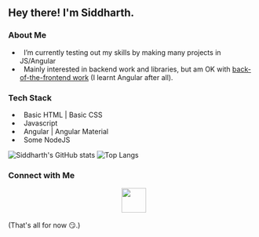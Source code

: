 ## Hey there! I'm Siddharth. 

###  About Me 

- &nbsp; I’m currently testing out my skills by making many projects in JS/Angular
- &nbsp; Mainly interested in backend work and libraries, but am OK with [back-of-the-frontend work](https://css-tricks.com/the-great-divide/) (I learnt Angular after all).

### Tech Stack

- &nbsp; Basic HTML | Basic CSS
- &nbsp; Javascript
- &nbsp; Angular | Angular Material
- &nbsp; Some NodeJS

<p float="left">
  <img src="https://github-readme-stats.vercel.app/api?username=SiddharthShyniben" alt="Siddharth&#39;s GitHub stats">
  <img src="https://github-readme-stats.vercel.app/api/top-langs/?username=SiddharthShyniben" alt="Top Langs">
</p>

### Connect with Me

<p align="center">
&nbsp; <a href="mailto:siddharth.muscat@gmail.com" target="_blank" rel="noopener noreferrer"><img src="https://logodownload.org/wp-content/uploads/2018/03/gmail-logo-16.png"  width="50px"/></a>
</p>

(That's all for now :smirk:.)
